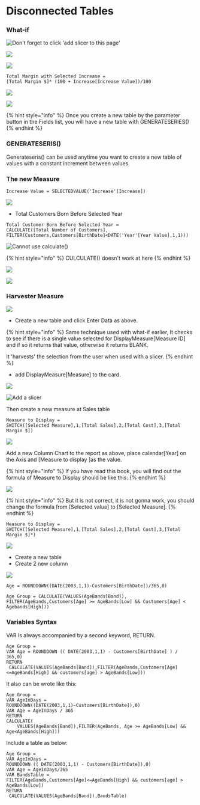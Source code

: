 # Disconnected Tables

### What-if

![Don&apos;t forget to click &apos;add slicer to this page&apos;](.gitbook/assets/image%20%2855%29.png)

![](.gitbook/assets/image%20%2818%29.png)

![](.gitbook/assets/image%20%2842%29.png)

```text
Total Margin with Selected Increase = 
[Total Margin $]* (100 + Increase[Increase Value])/100
```

![](.gitbook/assets/image%20%2848%29.png)

![](.gitbook/assets/image%20%2837%29.png)

{% hint style="info" %}
Once you create a new table by the parameter button in the Fields list, you will have a new table with GENERATESERIES\(\)
{% endhint %}

### GENERATESERIS\(\) 

Generateseris\(\) can be used anytime you want to create a new table of values with a constant increment between values.

### The new Measure 

```text
Increase Value = SELECTEDVALUE('Increase'[Increase])
```

![](.gitbook/assets/image%20%2834%29.png)

* Total Customers Born Before Selected Year

```text
Total Customer Born Before Selected Year = 
CALCULATE([Total Number of Customers],
FILTER(Customers,Customers[BirthDate]<DATE('Year'[Year Value],1,1)))
```

![Cannot use calculate\(\)](.gitbook/assets/image%20%2827%29.png)

{% hint style="info" %}
CULCULATE\(\) doesn't work at here
{% endhint %}



![](.gitbook/assets/image%20%2876%29.png)

![](.gitbook/assets/image%20%2811%29.png)

### Harvester Measure

![](.gitbook/assets/image%20%2872%29.png)

* Create a new table and click Enter Data as above.

{% hint style="info" %}
Same technique used with what-if earlier, It checks to see if there is a single value selected for DisplayMeasure\[Measure ID\] and if so it returns that value, otherwise it returns BLANK.

It 'harvests' the selection from the user when used with a slicer.
{% endhint %}

* add DisplayMeasure\[Measure\] to the card.

![](.gitbook/assets/image%20%2826%29.png)

![Add a slicer](.gitbook/assets/image%20%2817%29.png)

Then create a new measure at Sales table

```text
Measure to Display = 
SWITCH([Selected Measure],1,[Total Sales],2,[Total Cost],3,[Total Margin $])
```

![](.gitbook/assets/image%20%2856%29.png)

Add a new Column Chart to the report as above, place calendar\[Year\] on the Axis and \[Measure to display \]as the value.

{% hint style="info" %}
If you have read this book, you will find out the formula of Measure to Display should be like this:
{% endhint %}



![](.gitbook/assets/image%20%2823%29.png)

{% hint style="info" %}
But it is not correct, it is not gonna work, you should change the formula from \[Selected value\] to \[Selected Measure\].
{% endhint %}



```text
Measure to Display = 
SWITCH([Selected Measure],1,[Total Sales],2,[Total Cost],3,[Total Margin $]*)
```

![](.gitbook/assets/image%20%2850%29.png)

* Create a new table
* Create 2 new column

![](.gitbook/assets/image%20%2838%29.png)

```text
Age = ROUNDDOWN((DATE(2003,1,1)-Customers[BirthDate])/365,0)
```

```text
Age Group = CALCULATE(VALUES(AgeBands[Band]),
FILTER(AgeBands,Customers[Age] >= AgeBands[Low] && Customers[Age] < Agebands[High]))
```

### Variables Syntax

VAR is always accompanied by a second keyword, RETURN.

```text
Age Group = 
VAR Age = ROUNDDOWN (( DATE(2003,1,1) - Customers[BirthDate] ) / 365,0)
RETURN 
 CALCULATE(VALUES(AgeBands[Band]),FILTER(AgeBands,Customers[Age]<=AgeBands[High] && customers[age] > AgeBands[Low]))
```

It also can be wrote like this:

```text
Age Group =
VAR AgeInDays =
ROUNDDOWN((DATE(2003,1,1)-Customers[BirthDate]),0)
VAR Age = AgeInDays / 365
RETURN
CALCULATE(
    VALUES(AgeBands[Band]),FILTER(AgeBands, Age >= AgeBands[Low] && Age<AgeBands[High]))
```

Include a table as below:

```text
Age Group =
VAR AgeInDays = 
ROUNDDOWN (( DATE(2003,1,1) - Customers[BirthDate]),0)
VAR Age = AgeInDays/365
VAR BandsTable = 
FILTER(AgeBands,Customers[Age]<=AgeBands[High] && customers[age] > AgeBands[Low])
RETURN 
 CALCULATE(VALUES(AgeBands[Band]),BandsTable)
```

### 

